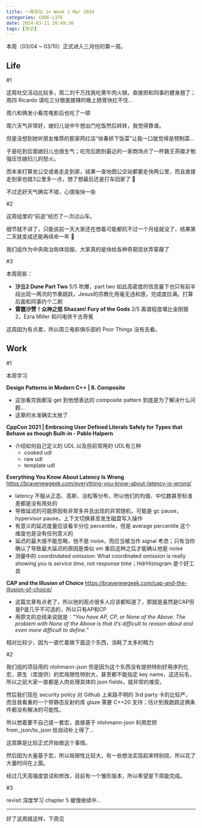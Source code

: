```yaml
---
title: 一周杂记 in Week 1 Mar 2024
categories: CODE-LIFE
date: 2024-03-11 20:49:30
tags: [杂记]
---
```

本周（03/04 ~ 03/10）正式进入三月份的第一周。

## Life

\#1

这周社交活动比较多，周二刘千万找我吃黄牛肉火锅，直接把和同事的健身翘了；周四 Ricardo 请吃三分银直接辣的晚上肠胃快扛不住...

周六和俩发小看完电影后也吃了一顿

周六天气非常好，媳妇儿说中午想出门吃饭然后转转，我觉得靠谱。

但是没想到她听朋友推荐的那家网红店“徐春娇下饭菜”让我一口就觉得是预制菜...

于是吃到后面媳妇儿也很生气；吃完后跑到最近的一家商场点了一杯霸王茶姬才勉强压住媳妇儿的怒火。

而本来打算坐公交或者走走到家，结果一查地图公交站都要走快两公里，而且直接走到家也就3公里多一点，想了想最后还是打车回家了 🤣

不过还好天气确实不错，心情愉快一些

\#2

这周组里的“前途”经历了一次过山车。

细节就不讲了，只能说前一天大家还在想着可能都抗不过一个月组就没了，结果第二天就变成还能再续命一年 🤣

我们组作为中央政治局体验服，大家真的是快给各种奇葩现状弄蒙蔽了

\#3

本周观影：

- **沙丘2 Dune Part Two** 5/5 吹爆，part two 如此高密度的信息量下也只有前半段出现一两次的节奏跳跃，Jesus的宗教化用毫无违和感，完成度拉满。打算后面和同事约个二刷
- **雷霆沙赞！众神之怒 Shazam! Fury of the Gods** 2/5 离谱程度堪比金刚狼2，Ezra Miller 和闪电侠千古奇冤

这周因为有点累，所以周三电影俱乐部的 Poor Things 没有去看。

## Work

\#1

本周学习

**Design Patterns in Modern C++ | 8. Composite**

- 这张看完我都没 get 到他想表达的 composite pattern 到底是为了解决什么问题…
- 这章的水准确实太挫了

**CppCon 2021 | Embracing User Defined Literals Safely for Types that Behave as though Built-in - Pablo Halpern**

- 介绍如何自己定义的 UDL 以及目前常用的 UDL有三种
    - cooked udl
    - raw udl
    - template udl

**Everything You Know About Latency Is Wrong** https://bravenewgeek.com/everything-you-know-about-latency-is-wrong/

- latency 不服从正态、高斯、泊松等分布，所以他们的均值、中位数甚至标准差都是没有用处的
- 导致延迟的可能原因有非常多并且出现的非常随机，可能是 gc pause，hypervisor pause，上下文切换甚至发生磁盘写入操作
- 有意义的延迟度量应该看半分位 percentile，但是 average percentile 这个维度也是没有任何意义的
- 延迟的最大值不能忽略，他不是 noise，而应当被当作 signal 考虑；只有当你确认了导致最大延迟的原因是类似 vm 重启这种之后才能确认他是 noise
- 测量中的 coordindated omission: What coordinated omission is really showing you is *service time*, not response time；HdrHistogram 是个好工具

**CAP and the Illusion of Choice** https://bravenewgeek.com/cap-and-the-illusion-of-choice/

- 这篇文章有点老了，所以他的观点很多人应该都知道了，那就是虽然是CAP但是P是几乎不可选的，所以只有AP和CP
- 用原文的总结来说就是：“*You have AP, CP, or None of the Above. The problem with None of the Above is that it’s difficult to reason about and even more difficult to define.*”

相对比较少，因为一直忙着做下面这个东西，消耗了太多的精力

\#2

我们组的项目用的 nlohmann-json 但是因为这个东西没有提供特别好用序列化宏，原生（库提供）的宏局限性特别大，甚至都不能指定 key name，这还玩毛，所以之前大家一直都是人肉处理具体的 json fields，就非常的难受。

然后我们现在 security policy 对 Github 上来路不明的 3rd party 卡的比较严，而且我看重的一个带静态反射的库 glaze 需要 C++20 支持；估计到我跑路这俩条件都没有解决的可能性。

所以想着要不自己搓一套宏，直接基于 nlohmann-json 利用宏把 from_json/to_json 给自动补上得了...

这周算是比较正式开始做这个事情。

然后因为大量基于宏，所以局限性比较大，有一些想法实现起来特别绕，所以花了大量时间在上面。

经过几天高强度尝试和修改，目前有一个雏形版本，所以希望是下周能完成。

\#3

revisit 深度学习 chapter 5 缓慢继续中...

---

好了这周就这样，下周见
